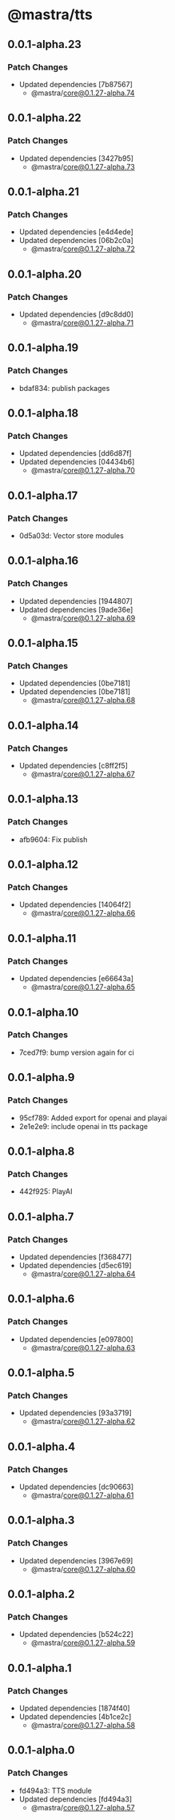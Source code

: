 # @mastra/tts

## 0.0.1-alpha.23

### Patch Changes

- Updated dependencies [7b87567]
  - @mastra/core@0.1.27-alpha.74

## 0.0.1-alpha.22

### Patch Changes

- Updated dependencies [3427b95]
  - @mastra/core@0.1.27-alpha.73

## 0.0.1-alpha.21

### Patch Changes

- Updated dependencies [e4d4ede]
- Updated dependencies [06b2c0a]
  - @mastra/core@0.1.27-alpha.72

## 0.0.1-alpha.20

### Patch Changes

- Updated dependencies [d9c8dd0]
  - @mastra/core@0.1.27-alpha.71

## 0.0.1-alpha.19

### Patch Changes

- bdaf834: publish packages

## 0.0.1-alpha.18

### Patch Changes

- Updated dependencies [dd6d87f]
- Updated dependencies [04434b6]
  - @mastra/core@0.1.27-alpha.70

## 0.0.1-alpha.17

### Patch Changes

- 0d5a03d: Vector store modules

## 0.0.1-alpha.16

### Patch Changes

- Updated dependencies [1944807]
- Updated dependencies [9ade36e]
  - @mastra/core@0.1.27-alpha.69

## 0.0.1-alpha.15

### Patch Changes

- Updated dependencies [0be7181]
- Updated dependencies [0be7181]
  - @mastra/core@0.1.27-alpha.68

## 0.0.1-alpha.14

### Patch Changes

- Updated dependencies [c8ff2f5]
  - @mastra/core@0.1.27-alpha.67

## 0.0.1-alpha.13

### Patch Changes

- afb9604: Fix publish

## 0.0.1-alpha.12

### Patch Changes

- Updated dependencies [14064f2]
  - @mastra/core@0.1.27-alpha.66

## 0.0.1-alpha.11

### Patch Changes

- Updated dependencies [e66643a]
  - @mastra/core@0.1.27-alpha.65

## 0.0.1-alpha.10

### Patch Changes

- 7ced7f9: bump version again for ci

## 0.0.1-alpha.9

### Patch Changes

- 95cf789: Added export for openai and playai
- 2e1e2e9: include openai in tts package

## 0.0.1-alpha.8

### Patch Changes

- 442f925: PlayAI

## 0.0.1-alpha.7

### Patch Changes

- Updated dependencies [f368477]
- Updated dependencies [d5ec619]
  - @mastra/core@0.1.27-alpha.64

## 0.0.1-alpha.6

### Patch Changes

- Updated dependencies [e097800]
  - @mastra/core@0.1.27-alpha.63

## 0.0.1-alpha.5

### Patch Changes

- Updated dependencies [93a3719]
  - @mastra/core@0.1.27-alpha.62

## 0.0.1-alpha.4

### Patch Changes

- Updated dependencies [dc90663]
  - @mastra/core@0.1.27-alpha.61

## 0.0.1-alpha.3

### Patch Changes

- Updated dependencies [3967e69]
  - @mastra/core@0.1.27-alpha.60

## 0.0.1-alpha.2

### Patch Changes

- Updated dependencies [b524c22]
  - @mastra/core@0.1.27-alpha.59

## 0.0.1-alpha.1

### Patch Changes

- Updated dependencies [1874f40]
- Updated dependencies [4b1ce2c]
  - @mastra/core@0.1.27-alpha.58

## 0.0.1-alpha.0

### Patch Changes

- fd494a3: TTS module
- Updated dependencies [fd494a3]
  - @mastra/core@0.1.27-alpha.57
